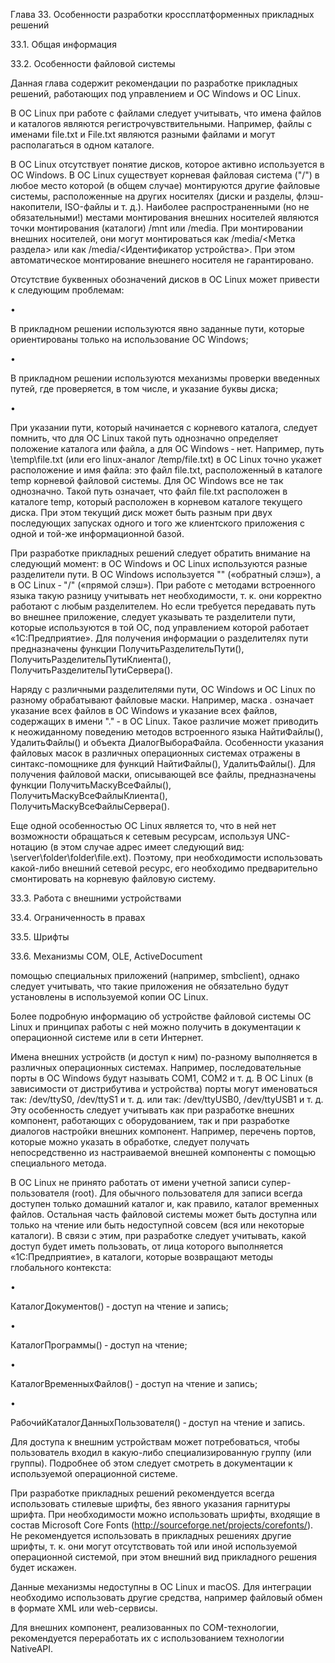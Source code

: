 Глава 33. Особенности разработки кроссплатформенных прикладных решений

33.1. Общая информация

33.2. Особенности файловой системы

Данная глава содержит рекомендации по разработке прикладных решений, работающих под управлением и ОС Windows и ОС Linux.

В ОС Linux при работе с файлами следует учитывать, что имена файлов и каталогов являются регистрочувствительными. Например, файлы с именами file.txt и File.txt являются разными файлами и могут располагаться в одном каталоге.

В ОС Linux отсутствует понятие дисков, которое активно используется в ОС Windows. В ОС Linux существует корневая файловая система ("/") в любое место которой (в общем случае) монтируются другие файловые системы, расположенные на других носителях (диски и разделы, флэш-накопители, ISO-файлы и т. д.). Наиболее распространенными (но не обязательными!) местами монтирования внешних носителей являются точки монтирования (каталоги) /mnt или /media. При монтировании внешних носителей, они могут монтироваться как /media/<Метка раздела> или как /media/<Идентификатор устройства>. При этом автоматическое монтирование внешнего носителя не гарантировано.

Отсутствие буквенных обозначений дисков в ОС Linux может привести к следующим проблемам:

•

В прикладном решении используются явно заданные пути, которые ориентированы только на использование ОС Windows;

•

В прикладном решении используются механизмы проверки введенных путей, где проверяется, в том числе, и указание буквы диска;

•

При указании пути, который начинается с корневого каталога, следует помнить, что для ОС Linux такой путь однозначно определяет положение каталога или файла, а для ОС Windows ‑ нет. Например, путь \temp\file.txt (или его linux-аналог /temp/file.txt) в ОС Linux точно укажет расположение и имя файла: это файл file.txt, расположенный в каталоге temp корневой файловой системы. Для ОС Windows все не так однозначно. Такой путь означает, что файл file.txt расположен в каталоге temp, который расположен в корневом каталоге текущего диска. При этом текущий диск может быть разным при двух последующих запусках одного и того же клиентского приложения с одной и той-же информационной базой.

При разработке прикладных решений следует обратить внимание на следующий момент: в ОС Windows и ОС Linux используются разные разделители пути. В ОС Windows используется "\" («обратный слэш»), а в ОС Linux ‑ "/" («прямой слэш»). При работе с методами встроенного языка такую разницу учитывать нет необходимости, т. к. они корректно работают с любым разделителем. Но если требуется передавать путь во внешнее приложение, следует указывать те разделители пути, которые используются в той ОС, под управлением которой работает «1С:Предприятие». Для получения информации о разделителях пути предназначены функции ПолучитьРазделительПути(), ПолучитьРазделительПутиКлиента(), ПолучитьРазделительПутиСервера().

Наряду с различными разделителями пути, ОС Windows и ОС Linux по разному обрабатывают файловые маски. Например, маска *.* означает указание всех файлов в ОС Windows и указание всех файлов, содержащих в имени "." ‑ в ОС Linux. Такое различие может приводить к неожиданному поведению методов встроенного языка НайтиФайлы(), УдалитьФайлы() и объекта ДиалогВыбораФайла. Особенности указания файловых масок в различных операционных системах отражены в синтакс-помощнике для функций НайтиФайлы(), УдалитьФайлы(). Для получения файловой маски, описывающей все файлы, предназначены функции ПолучитьМаскуВсеФайлы(), ПолучитьМаскуВсеФайлыКлиента(), ПолучитьМаскуВсеФайлыСервера().

Еще одной особенностью ОС Linux является то, что в ней нет возможности обращаться к сетевым ресурсам, используя UNC-нотацию (в этом случае адрес имеет следующий вид: \\server\folder\folder\file.ext). Поэтому, при необходимости использовать какой-либо внешний сетевой ресурс, его необходимо предварительно смонтировать на корневую файловую систему.

33.3. Работа с внешними устройствами

33.4. Ограниченность в правах

33.5. Шрифты

33.6. Механизмы COM, OLE, ActiveDocument

помощью специальных приложений (например, smbclient), однако следует учитывать, что такие приложения не обязательно будут установлены в используемой копии ОС Linux.

Более подробную информацию об устройстве файловой системы ОС Linux и принципах работы с ней можно получить в документации к операционной системе или в сети Интернет.

Имена внешних устройств (и доступ к ним) по-разному выполняется в различных операционных системах. Например, последовательные порты в ОС Windows будут называть COM1, COM2 и т. д. В ОС Linux (в зависимости от дистрибутива и устройства) порты могут именоваться так: /dev/ttyS0, /dev/ttyS1 и т. д. или так: /dev/ttyUSB0, /dev/ttyUSB1 и т. д. Эту особенность следует учитывать как при разработке внешних компонент, работающих с оборудованием, так и при разработке диалогов настройки внешних компонент. Например, перечень портов, которые можно указать в обработке, следует получать непосредственно из настраиваемой внешней компоненты с помощью специального метода.

В ОС Linux не принято работать от имени учетной записи супер-пользователя (root). Для обычного пользователя для записи всегда доступен только домашний каталог и, как правило, каталог временных файлов. Остальная часть файловой системы может быть доступна или только на чтение или быть недоступной совсем (вся или некоторые каталоги). В связи с этим, при разработке следует учитывать, какой доступ будет иметь пользовать, от лица которого выполняется «1С:Предприятие», в каталоги, которые возвращают методы глобального контекста:

•

КаталогДокументов() ‑ доступ на чтение и запись;

•

КаталогПрограммы() ‑ доступ на чтение;

•

КаталогВременныхФайлов() ‑ доступ на чтение и запись;

•

РабочийКаталогДанныхПользователя() ‑ доступ на чтение и запись.

Для доступа к внешним устройствам может потребоваться, чтобы пользователь входил в какую-либо специализированную группу (или группы). Подробнее об этом следует смотреть в документации к используемой операционной системе.

При разработке прикладных решений рекомендуется всегда использовать стилевые шрифты, без явного указания гарнитуры шрифта. При необходимости можно использовать шрифты, входящие в состав Microsoft Core Fonts (http://sourceforge.net/projects/corefonts/). Не рекомендуется использовать в прикладных решениях другие шрифты, т. к. они могут отсутствовать той или иной используемой операционной системой, при этом внешний вид прикладного решения будет искажен.

Данные механизмы недоступны в ОС Linux и macOS. Для интеграции необходимо использовать другие средства, например файловый обмен в формате XML или web-сервисы.

Для внешних компонент, реализованных по COM-технологии, рекомендуется переработать их с использованием технологии NativeAPI.